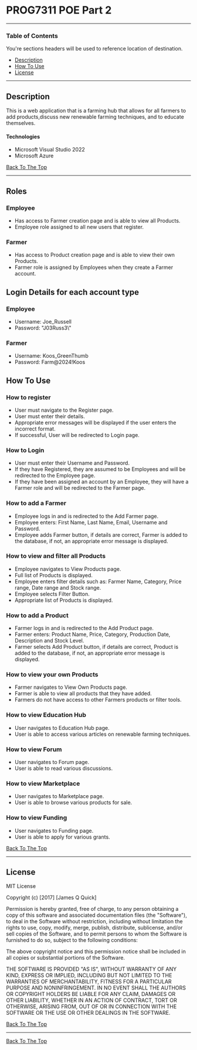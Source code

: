 # PROG7311 POE Part 2

---

### Table of Contents
You're sections headers will be used to reference location of destination.

- [Description](#description)
- [How To Use](#how-to-use)
- [License](#license)
---

## Description

This is a web application that is a farming hub that allows for all farmers to add products,discuss new renewable farming techniques, and to educate themselves.

#### Technologies

- Microsoft Visual Studio 2022
- Microsoft Azure

[Back To The Top](#read-me-template)

---
  
## Roles 

### Employee
- Has access to Farmer creation page and is able to view all Products.
- Employee role assigned to all new users that register.

### Farmer
- Has access to Product creation page and is able to view their own Products.
- Farmer role is assigned by Employees when they create a Farmer account.
  
## Login Details for each account type

### Employee
- Username: Joe_Russell
- Password: "J03Russ3\\"

### Farmer
- Username: Koos_GreenThumb
- Password: Farm@2024!Koos

## How To Use

### How to register
- User must navigate to the Register page.
- User must enter their details.
- Appropriate error messages will be displayed if the user enters the incorrect format.
- If successful, User will be redirected to Login page.

### How to Login
- User must enter their Username and Password.
- If they have Registered, they are assumed to be Employees and will be redirected to the Employee page.
- If they have been assigned an account by an Employee, they will have a Farmer role and will be redirected to the Farmer page.

### How to add a Farmer
- Employee logs in and is redirected to the Add Farmer page.
- Employee enters: First Name, Last Name, Email, Username and Password.	
- Employee adds Farmer button, if details are correct, Farmer is added to the database, if not, an appropriate error message is displayed.

### How to view and filter all Products
- Employee navigates to View Products page.
- Full list of Products is displayed.
- Employee enters filter details such as: Farmer Name, Category, Price range, Date range and Stock range.
- Employee selects Filter Button.
- Appropriate list of Products is displayed.

### How to add a Product
- Farmer logs in and is redirected to the Add Product page.
- Farmer enters: Product Name, Price, Category, Production Date, Description and Stock Level.
- Farmer selects Add Product button, if details are correct, Product is added to the database, if not, an appropriate error message is displayed. 
  
### How to view your own Products
- Farmer navigates to View Own Products page.
- Farmer is able to view all products that they have added.
- Farmers do not have access to other Farmers products or filter tools.

### How to view Education Hub
- User navigates to Education Hub page.
- User is able to access various articles on renewable farming techniques.

### How to view Forum
- User navigates to Forum page.
- User is able to read various discussions.

### How to view Marketplace
- User navigates to Marketplace page.
- User is able to browse various products for sale.

### How to view Funding
- User navigates to Funding page.
- User is able to apply for various grants.

[Back To The Top](#read-me-template)

---

## License

MIT License

Copyright (c) [2017] [James Q Quick]

Permission is hereby granted, free of charge, to any person obtaining a copy
of this software and associated documentation files (the "Software"), to deal
in the Software without restriction, including without limitation the rights
to use, copy, modify, merge, publish, distribute, sublicense, and/or sell
copies of the Software, and to permit persons to whom the Software is
furnished to do so, subject to the following conditions:

The above copyright notice and this permission notice shall be included in all
copies or substantial portions of the Software.

THE SOFTWARE IS PROVIDED "AS IS", WITHOUT WARRANTY OF ANY KIND, EXPRESS OR
IMPLIED, INCLUDING BUT NOT LIMITED TO THE WARRANTIES OF MERCHANTABILITY,
FITNESS FOR A PARTICULAR PURPOSE AND NONINFRINGEMENT. IN NO EVENT SHALL THE
AUTHORS OR COPYRIGHT HOLDERS BE LIABLE FOR ANY CLAIM, DAMAGES OR OTHER
LIABILITY, WHETHER IN AN ACTION OF CONTRACT, TORT OR OTHERWISE, ARISING FROM,
OUT OF OR IN CONNECTION WITH THE SOFTWARE OR THE USE OR OTHER DEALINGS IN THE
SOFTWARE.

[Back To The Top](#read-me-template)

---



[Back To The Top](#read-me-template)
